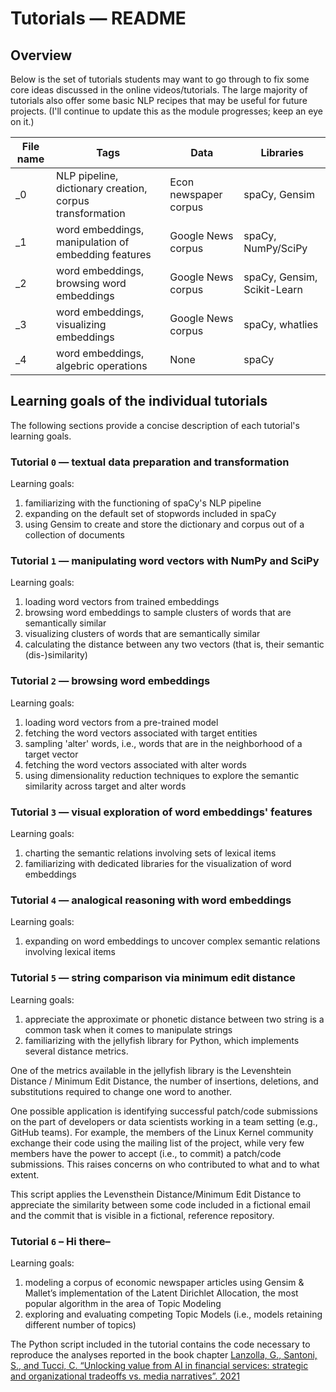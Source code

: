 # Tutorials ― README

## Overview

Below is the set of tutorials students may want to go through to fix some core 
ideas discussed in the online videos/tutorials. The large majority of tutorials
also offer some basic NLP recipes that may be useful for future projects.
(I'll continue to update this as the module progresses; keep an eye on it.)

| File name | Tags                                                     | Data                  | Libraries                   |
| --------- | -------------------------------------------------------- | --------------------- | --------------------------- |
| _0        | NLP pipeline, dictionary creation, corpus transformation | Econ newspaper corpus | spaCy, Gensim               |
| _1        | word embeddings, manipulation of embedding features      | Google News corpus    | spaCy, NumPy/SciPy          |
| _2        | word embeddings, browsing word embeddings                | Google News corpus    | spaCy, Gensim, Scikit-Learn |
| _3        | word embeddings, visualizing embeddings                  | Google News corpus    | spaCy, whatlies             |
| _4        | word embeddings, algebric operations                     | None                  | spaCy                       |

## Learning goals of the individual tutorials

The following sections provide a concise description of each tutorial's learning
goals.
### Tutorial `0` ― textual data preparation and transformation

Learning goals:

1. familiarizing with the functioning of spaCy's NLP pipeline
2. expanding on the default set of stopwords included in spaCy
3. using Gensim to create and store the dictionary and corpus out of a
collection of documents

### Tutorial `1` ― manipulating word vectors with NumPy and SciPy

Learning goals:

1. loading word vectors from trained embeddings
2. browsing word embeddings to sample clusters of words that are semantically
   similar
3. visualizing clusters of words that are semantically similar
4. calculating the distance between any two vectors (that is, their
   semantic (dis-)similarity)

### Tutorial `2` ― browsing word embeddings

Learning goals:

1. loading word vectors from a pre-trained model
2. fetching the word vectors associated with target entities
3. sampling 'alter' words, i.e., words that are in the neighborhood
   of a target vector
4. fetching the word vectors associated with alter words
5. using dimensionality reduction techniques to explore the semantic
   similarity across target and alter words

### Tutorial `3` ― visual exploration of word embeddings' features

Learning goals:

1. charting the semantic relations involving sets of lexical items
2. familiarizing with dedicated libraries for the visualization of word embeddings

### Tutorial `4` ― analogical reasoning with word embeddings

Learning goals:

1. expanding on word embeddings to uncover complex semantic relations involving 
   lexical items

### Tutorial `5` ― string comparison via minimum edit distance

Learning goals:

1. appreciate the approximate or phonetic distance between
two string is a common task when it comes to manipulate strings
2. familiarizing with the jellyfish
library for Python, which implements several distance metrics.

One of the metrics available in the jellyfish library is the Levenshtein
Distance / Minimum Edit Distance, the number of insertions, deletions, and
substitutions required to change one word to another.

One possible application is identifying successful patch/code submissions on the
part of developers or data scientists working in a team setting (e.g., GitHub
teams). For example, the members of the Linux Kernel community exchange their
code using the mailing list of the project, while very few members have the
power to accept (i.e., to commit) a patch/code submissions. This raises concerns
on who contributed to what and to what extent.

This script applies the Levensthein Distance/Minimum Edit Distance to appreciate
the similarity between some code included in a fictional email and the commit
that is visible in a fictional, reference repository.

### Tutorial `6` – Hi there–

Learning goals:

1. modeling a corpus of economic newspaper articles using Gensim & Mallet’s
implementation of the Latent Dirichlet Allocation, the most popular algorithm in
the area of Topic Modeling
2. exploring and evaluating competing Topic Models (i.e., models retaining different 
number of topics)

The Python script included in the tutorial contains the code necessary to
reproduce the analyses reported in the book chapter [Lanzolla, G., Santoni, S.,
and Tucci, C.  “Unlocking value from AI in financial services: strategic and
organizational tradeoffs vs. media narratives”. 2021](https://github.com/simoneSantoni/applied-NLP-smm694/blob/60ff0a0857e585f42f200fc1fb962911939be4da/data/econNewspaper/lanzolla_santoni_tucci.pdf)